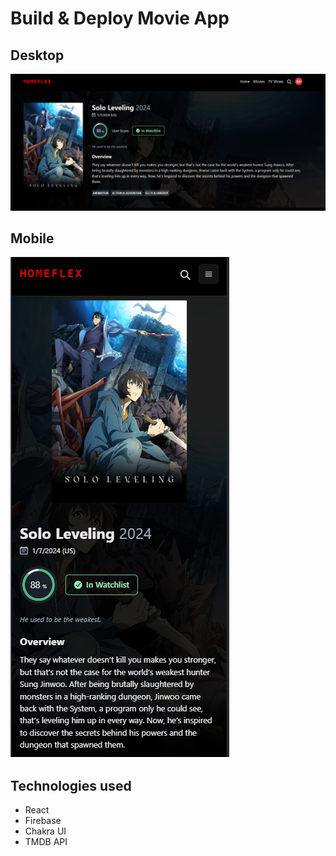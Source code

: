 # Build & Deploy Movie App

## Desktop

[![Desktop](https://github.com/HaktanAlbayrak/react-movie-app/blob/main/src/assets/movie-app.png?raw=true)
](https://react-movie-app-pied.vercel.app/)

## Mobile

[![Mobile](https://github.com/HaktanAlbayrak/react-movie-app/blob/main/src/assets/movie-app--mobile.png?raw=true)
](https://react-movie-app-pied.vercel.app/)

## Technologies used

- React
- Firebase
- Chakra UI
- TMDB API
